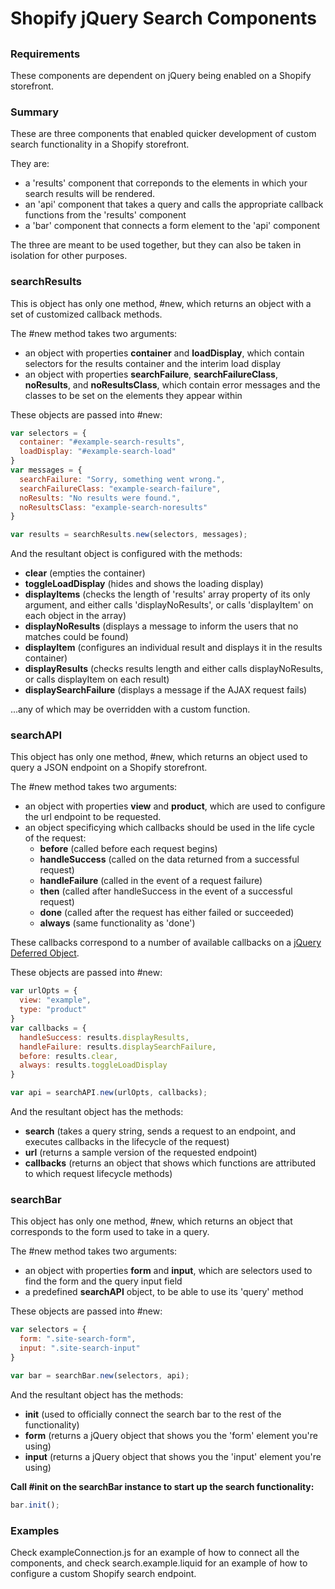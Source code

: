# Shopify jQuery Search Components

##

### Requirements

These components are dependent on jQuery being enabled on a Shopify storefront.

### Summary

These are three components that enabled quicker development of custom search functionality in a Shopify storefront.

They are:

* a 'results' component that correponds to the elements in which your search results will be rendered.
* an 'api' component that takes a query and calls the appropriate callback functions from the 'results' component
* a 'bar' component that connects a form element to the 'api' component

The three are meant to be used together, but they can also be taken in isolation for other purposes.


### searchResults

This is object has only one method, #new, which returns an object with a set of customized callback methods.

The #new method takes two arguments:

* an object with properties **container** and **loadDisplay**, which contain selectors for the results container and the interim load display
* an object with properties **searchFailure**, **searchFailureClass**, **noResults**, and **noResultsClass**, which contain error messages and the classes to be set on the elements they appear within

These objects are passed into #new:

```javascript
var selectors = {
  container: "#example-search-results",
  loadDisplay: "#example-search-load"
}
var messages = {
  searchFailure: "Sorry, something went wrong.",
  searchFailureClass: "example-search-failure",
  noResults: "No results were found.",
  noResultsClass: "example-search-noresults"
}

var results = searchResults.new(selectors, messages);
```

And the resultant object is configured with the methods:
* **clear** (empties the container)
* **toggleLoadDisplay** (hides and shows the loading display)
* **displayItems** (checks the length of 'results' array property of its only argument, and either calls 'displayNoResults', or calls 'displayItem' on each object in the array)
* **displayNoResults** (displays a message to inform the users that no matches could be found)
* **displayItem** (configures an individual result and displays it in the results container)
* **displayResults** (checks results length and either calls displayNoResults, or calls displayItem on each result)
* **displaySearchFailure** (displays a message if the AJAX request fails)

...any of which may be overridden with a custom function.

### searchAPI

This object has only one method, #new, which returns an object used to query a JSON endpoint on a Shopify storefront.

The #new method takes two arguments:

* an object with properties **view** and **product**, which are used to configure the url endpoint to be requested.
* an object specificying which callbacks should be used in the life cycle of the request:
    * **before** (called before each request begins)
    * **handleSuccess** (called on the data returned from a successful request)
    * **handleFailure** (called in the event of a request failure)
    * **then** (called after handleSuccess in the event of a successful request)
    * **done** (called after the request has either failed or succeeded)
    * **always** (same functionality as 'done')

These callbacks correspond to a number of available callbacks on a [jQuery Deferred Object](https://api.jquery.com/category/deferred-object/).

These objects are passed into #new:

```javascript
var urlOpts = {
  view: "example",
  type: "product"
}
var callbacks = {
  handleSuccess: results.displayResults,
  handleFailure: results.displaySearchFailure,
  before: results.clear,
  always: results.toggleLoadDisplay
}

var api = searchAPI.new(urlOpts, callbacks);
```

And the resultant object has the methods:
* **search** (takes a query string, sends a request to an endpoint, and executes callbacks in the lifecycle of the request)
* **url** (returns a sample version of the requested endpoint)
* **callbacks** (returns an object that shows which functions are attributed to which request lifecycle methods)

### searchBar

This object has only one method, #new, which returns an object that corresponds to the form used to take in a query.

The #new method takes two arguments:
* an object with properties **form** and **input**, which are selectors used to find the form and the query input field
* a predefined **searchAPI** object, to be able to use its 'query' method

These objects are passed into #new:

```javascript
var selectors = {
  form: ".site-search-form",
  input: ".site-search-input"
}

var bar = searchBar.new(selectors, api);
```

And the resultant object has the methods:
* **init** (used to officially connect the search bar to the rest of the functionality)
* **form** (returns a jQuery object that shows you the 'form' element you're using)
* **input** (returns a jQuery object that shows you the 'input' element you're using)

**Call #init on the searchBar instance to start up the search functionality:**

```javascript
bar.init();
```

### Examples

Check exampleConnection.js for an example of how to connect all the components, and check search.example.liquid for an example of how to configure a custom Shopify search endpoint.
